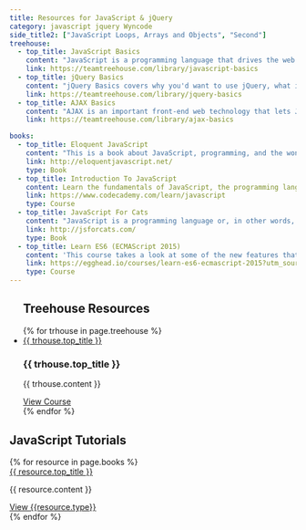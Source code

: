 ```yaml
---
title: Resources for JavaScript & jQuery
category: javascript jquery Wyncode
side_title2: ["JavaScript Loops, Arrays and Objects", "Second"]
treehouse:
  - top_title: JavaScript Basics
    content: "JavaScript is a programming language that drives the web: from front-end user interface design, to backend server-side programming, you'll find JavaScript at every stage of a web site and web application. In this course, you'll learn the fundamental programming concepts and syntax of the JavaScript programming language."
    link: https://teamtreehouse.com/library/javascript-basics
  - top_title: jQuery Basics
    content: "jQuery Basics covers why you'd want to use jQuery, what it is and how to include it in your projects. You'll build several projects over the course to give you the confidence to integrate jQuery in your own projects and add that level of flair and interactivity to any site you work on."
    link: https://teamtreehouse.com/library/jquery-basics
  - top_title: AJAX Basics
    content: "AJAX is an important front-end web technology that lets JavaScript communicate with a web server. It lets you load new content without leaving the current page, creating a better, faster experience for your web site's visitors. In this course, you'll learn how AJAX works and how you can use JavaScript to communicate with a web server."
    link: https://teamtreehouse.com/library/ajax-basics

books:
  - top_title: Eloquent JavaScript
    content: "This is a book about JavaScript, programming, and the wonders of the digital. You can read it online here, or get your own paperback copy of the book."
    link: http://eloquentjavascript.net/
    type: Book
  - top_title: Introduction To JavaScript
    content: Learn the fundamentals of JavaScript, the programming language of the Web.
    link: https://www.codecademy.com/learn/javascript
    type: Course
  - top_title: JavaScript For Cats
    content: "JavaScript is a programming language or, in other words, a means by which a computer is instructed to do things."
    link: http://jsforcats.com/
    type: Book
  - top_title: Learn ES6 (ECMAScript 2015)
    content: 'This course takes a look at some of the new features that JavaScript has available with ES6 (ECMAScript 2015). It is a "montage" from several instructors.'
    link: https://egghead.io/courses/learn-es6-ecmascript-2015?utm_source=drip&utm_medium=email&utm_campaign=learn-es6
    type: Course
---
```



<ul class="list--divided">
  <h2>Treehouse Resources</h2>
  {% for trhouse in page.treehouse %}
    <li class="list-item">
      <div class="grid__col--12 flex-wrap">
        <div class="grid__col--4 no-padding">
          <a href="{{ trhouse.link }}" class="treeh-panel">
            <div class="treeh-panel-heading text-center centered" style="width:90%">
              {{ trhouse.top_title }}
            </div>
          </a>
        </div>
        <div class="grid__col--8">
          <h3>{{ trhouse.top_title }}</h3>
          <p>{{ trhouse.content }}</p>
          <span>
            <a href="{{ trhouse.link }}" class="btn btn__hover" title="">View Course</a>
          </span>
        </div>
      </div>
    </li>
  {% endfor %}
</ul>


<h2>JavaScript Tutorials</h2>
<div class="grid__col-flex">
  {% for resource in page.books %}
    <div class="grid__flex-1 grid__col-flex ">
      <a href="{{ resource.link }}" class="book-panel">
        <div class="book-panel-heading text-center centered" style="width:90%">
          {{ resource.top_title }}
        </div>
      </a>
      <p>{{ resource.content }}</p>
      <a href="{{ resource.link }}" class="btn btn__hover flex-margin-top btn-inline-table " title="">View {{resource.type}}</a>
    </div>
  {% endfor %}
</div>